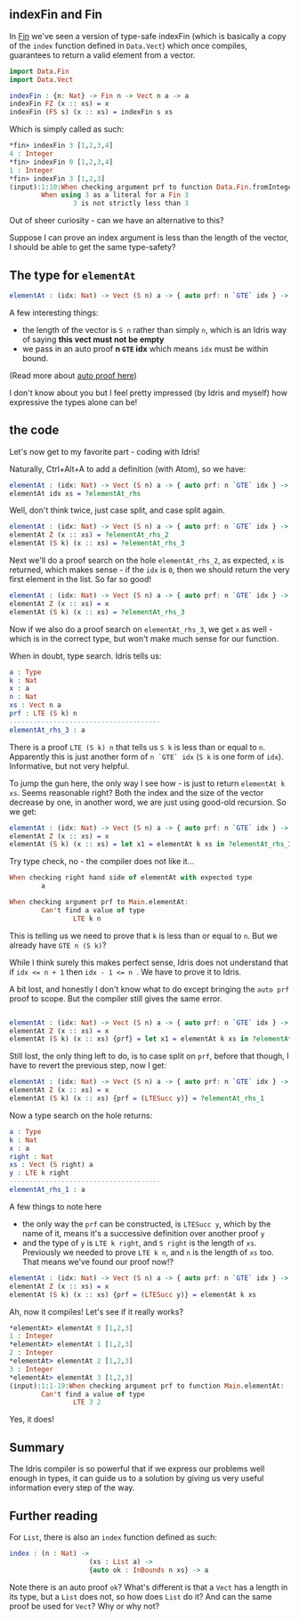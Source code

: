 ## indexFin and Fin

In [Fin](/fin) we've seen a version of type-safe indexFin (which is basically a copy of the ``index`` function defined in ``Data.Vect``) which once compiles, guarantees to return a valid element from a vector.

```Idris
import Data.Fin
import Data.Vect

indexFin : {n: Nat} -> Fin n -> Vect n a -> a
indexFin FZ (x :: xs) = x
indexFin (FS s) (x :: xs) = indexFin s xs
```

Which is simply called as such:

```Idris
*fin> indexFin 3 [1,2,3,4]
4 : Integer
*fin> indexFin 0 [1,2,3,4]
1 : Integer
*fin> indexFin 3 [1,2,3]
(input):1:10:When checking argument prf to function Data.Fin.fromInteger:
        When using 3 as a literal for a Fin 3
                3 is not strictly less than 3
```

Out of sheer curiosity - can we have an alternative to this?

Suppose I can prove an index argument is less than the length of the vector, I should be able to get the same type-safety?

## The type for ``elementAt``

```Idris
elementAt : (idx: Nat) -> Vect (S n) a -> { auto prf: n `GTE` idx } -> a
```
A few interesting things:

* the length of the vector is ``S n`` rather than simply ``n``, which is an Idris way of saying **this vect must not be empty**
* we pass in an auto proof **n `GTE` idx** which means ``idx`` must be within bound.

(Read more about [auto proof here](http://docs.idris-lang.org/en/latest/tutorial/miscellany.html))

I don't know about you but I feel pretty impressed (by Idris and myself) how expressive the types alone can be!

## the code

Let's now get to my favorite part - coding with Idris!

Naturally, Ctrl+Alt+A to add a definition (with Atom), so we have:

```Idris
elementAt : (idx: Nat) -> Vect (S n) a -> { auto prf: n `GTE` idx } -> a
elementAt idx xs = ?elementAt_rhs
```

Well, don't think twice, just case split, and case split again.

```idris
elementAt : (idx: Nat) -> Vect (S n) a -> { auto prf: n `GTE` idx } -> a
elementAt Z (x :: xs) = ?elementAt_rhs_2
elementAt (S k) (x :: xs) = ?elementAt_rhs_3
```

Next we'll do a proof search on the hole ``elementAt_rhs_2``, as expected, ``x`` is returned, which makes sense - if the ``idx`` is ``0``, then we should return the very first element in the list. So far so good!

```Idris
elementAt : (idx: Nat) -> Vect (S n) a -> { auto prf: n `GTE` idx } -> a
elementAt Z (x :: xs) = x
elementAt (S k) (x :: xs) = ?elementAt_rhs_3
```

Now if we also do a proof search on ``elementAt_rhs_3``, we get ``x`` as well - which is in the correct type, but won't make much sense for our function.

When in doubt, type search. Idris tells us:

```Idris
a : Type
k : Nat
x : a
n : Nat
xs : Vect n a
prf : LTE (S k) n
--------------------------------------
elementAt_rhs_3 : a
```

There is a proof ``LTE (S k) n`` that tells us ``S k`` is less than or equal to ``n``. Apparently this is just another form of ```n `GTE` idx``` (``S k`` is one form of ``idx``). Informative, but not very helpful.

To jump the gun here, the only way I see how - is just to return ``elementAt k xs``. Seems reasonable right? Both the index and the size of the vector decrease by one, in another word, we are just using good-old recursion. So we get:

```Idris
elementAt : (idx: Nat) -> Vect (S n) a -> { auto prf: n `GTE` idx } -> a
elementAt Z (x :: xs) = x
elementAt (S k) (x :: xs) = let x1 = elementAt k xs in ?elementAt_rhs_3
```

Try type check, no - the compiler does not like it...

```Idris
When checking right hand side of elementAt with expected type
        a

When checking argument prf to Main.elementAt:
        Can't find a value of type
                LTE k n
```
This is telling us we need to prove that ``k`` is less than or equal to ``n``. But we already have ``GTE n (S k)``?

While I think surely this makes perfect sense, Idris does not understand that if ``idx <= n + 1`` then ``idx - 1 <= n ``. We have to prove it to Idris.

A bit lost, and honestly I don't know what to do except bringing the ``auto prf`` proof to scope. But the compiler still gives the same error.

```Idris

elementAt : (idx: Nat) -> Vect (S n) a -> { auto prf: n `GTE` idx } -> a
elementAt Z (x :: xs) = x
elementAt (S k) (x :: xs) {prf} = let x1 = elementAt k xs in ?elementAt_rhs_3
```

Still lost, the only thing left to do, is to case split on ``prf``, before that though, I have to revert the previous step, now I get:

```Idris
elementAt : (idx: Nat) -> Vect (S n) a -> { auto prf: n `GTE` idx } -> a
elementAt Z (x :: xs) = x
elementAt (S k) (x :: xs) {prf = (LTESucc y)} = ?elementAt_rhs_1
```

Now a type search on the hole returns:

```idris
a : Type
k : Nat
x : a
right : Nat
xs : Vect (S right) a
y : LTE k right
--------------------------------------
elementAt_rhs_1 : a
```

A few things to note here

* the only way the ``prf`` can be constructed, is ``LTESucc y``, which by the name of it, means it's a successive definition over another proof ``y``
* and the type of ``y`` is ``LTE k right``, and ``S right`` is the length of ``xs``. Previously we needed to prove ``LTE k n``, and ``n`` is the length of ``xs`` too. That means we've found our proof now!?

```Idris
elementAt : (idx: Nat) -> Vect (S n) a -> { auto prf: n `GTE` idx } -> a
elementAt Z (x :: xs) = x
elementAt (S k) (x :: xs) {prf = (LTESucc y)} = elementAt k xs
```

Ah, now it compiles! Let's see if it really works?

```Idris
*elementAt> elementAt 0 [1,2,3]
1 : Integer
*elementAt> elementAt 1 [1,2,3]
2 : Integer
*elementAt> elementAt 2 [1,2,3]
3 : Integer
*elementAt> elementAt 3 [1,2,3]
(input):1:1-19:When checking argument prf to function Main.elementAt:
        Can't find a value of type
                LTE 3 2
```

Yes, it does!

## Summary
The Idris compiler is so powerful that if we express our problems well enough in types, it can guide us to a solution by giving us very useful information every step of the way.

## Further reading
For ``List``, there is also an ``index`` function defined as such:
```Idris
index : (n : Nat) ->
                    (xs : List a) ->
                    {auto ok : InBounds n xs} -> a
```
Note there is an auto proof ``ok``? What's different is that a ``Vect`` has a length in its type, but a ``List`` does not, so how does ``List`` do it? And can the same proof be used for ``Vect``? Why or why not?
